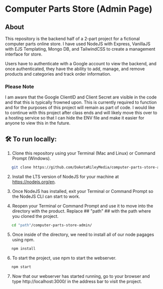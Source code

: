 # Computer Parts Store (Admin Page)

## About

This repository is the backend half of a 2-part project for a fictional computer parts online store. I have used NodeJS with Express, VanillaJS with EJS Templating, Mongo DB, and TailwindCSS to create a management interface for store.

Users have to authenticate with a Google account to view the backend, and once authenticated, they have the ability to add, manage, and remove products and categories and track order information.

### Please Note

I am aware that the Google ClientID and Client Secret are visible in the code and that this is typically frowned upon. This is currently required to function and for the purposes of this project will remain as part of code. I would like to continue with this project after class ends and will likely move this over to a hosting service so that I can hide the ENV file and make it easier for anyone to view this in the future.

## 🛠 To run locally:

1. Clone this repository using your Terminal (Mac and Linux) or Command Prompt (Windows).

```sh
   git clone https://github.com/DakotaRileyMedia/computer-parts-store-admin.git
```

2. Install the LTS version of NodeJS for your machine at https://nodejs.org/en.

3. Once NodeJS has installed, exit your Terminal or Command Prompt so the NodeJS CLI can start to work.

4. Reopen your Terminal or Command Prompt and use it to move into the directory with the product. Replace ## "path" ## with the path where you cloned the project.

```sh
   cd "path"/computer-parts-store-admin/
```

5. Once inside of the directory, we need to install all of our node pagages using npm.

```sh
   npm install
```

6. To start the project, use npm to start the webserver.

```sh
   npm start
```

7. Now that our webserver has started running, go to your browser and type http://localhost:3000/ in the address bar to visit the project.
